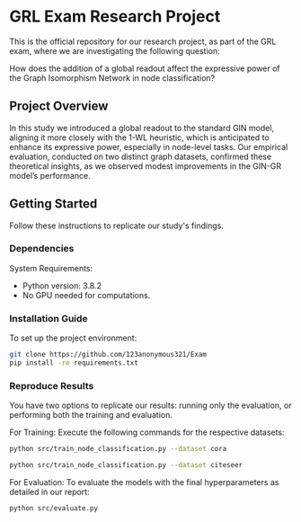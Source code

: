 # GRL Exam Research Project

This is the official repository for our research project, as part of the GRL exam, 
where we are investigating the following question:

How does the addition of a global readout affect the expressive power of the Graph Isomorphism
Network in node classification?

## Project Overview

In this study we introduced a global readout to the standard GIN model, aligning it more
closely with the 1-WL heuristic, which is anticipated to enhance its expressive power, 
especially in node-level tasks. Our empirical evaluation, conducted on two distinct graph datasets,
confirmed these theoretical insights, as we observed modest improvements
in the GIN-GR model’s performance.

## Getting Started

Follow these instructions to replicate our study's findings.

### Dependencies

System Requirements:
- Python version: 3.8.2
- No GPU needed for computations.

### Installation Guide

To set up the project environment: 

```bash
git clone https://github.com/123anonymous321/Exam
pip install -re requirements.txt
```

### Reproduce Results
You have two options to replicate our results: running only the evaluation, or performing both the training and evaluation.

For Training:
Execute the following commands for the respective datasets:

```bash
python src/train_node_classification.py --dataset cora
```
```bash
python src/train_node_classification.py --dataset citeseer
```

For Evaluation:
To evaluate the models with the final hyperparameters as detailed in our report:

```bash
python src/evaluate.py
```
